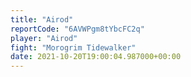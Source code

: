 ```yaml
---
title: "Airod"
reportCode: "6AVWPgm8tYbcFC2q"
player: "Airod"
fight: "Morogrim Tidewalker"
date: 2021-10-20T19:00:04.987000+00:00
---
```

